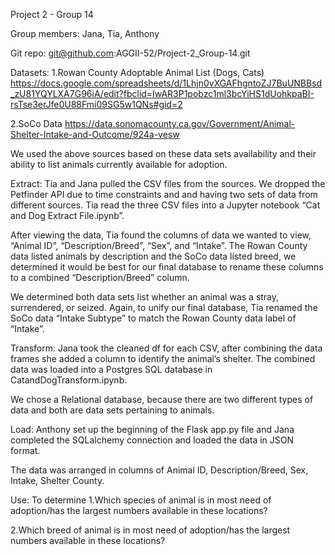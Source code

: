 Project 2 - Group 14

Group members: Jana, Tia, Anthony

Git repo: git@github.com:AGGII-52/Project-2_Group-14.git

Datasets: 
1.Rowan County Adoptable Animal List (Dogs, Cats) 
https://docs.google.com/spreadsheets/d/1Lhjn0vXGAFhgntoZJ7BuUNBBsd_zU81YQYLXA7G96iA/edit?fbclid=IwAR3P1pobzc1ml3bcYiHS1dUohkpaBI-rsTse3erJfe0U88Fmi09SG5w1QNs#gid=2

2.SoCo Data 
https://data.sonomacounty.ca.gov/Government/Animal-Shelter-Intake-and-Outcome/924a-vesw

We used the above sources based on these data sets availability and their ability to list animals currently available for adoption.

Extract:
Tia and Jana pulled the CSV files from the sources. We dropped the Petfinder API due to time constraints and and having two sets of data from different sources. Tia read the three CSV files into a Jupyter notebook “Cat and Dog Extract File.ipynb”. 

After viewing the data, Tia found the columns of data we wanted to view, “Animal ID”, “Description/Breed”, “Sex”, and “Intake”. The Rowan County data listed animals by description and the SoCo data listed breed, we determined it would be best for our final database to rename these columns to a combined “Description/Breed” column. 

We determined both data sets list whether an animal was a stray, surrendered, or seized. Again, to unify our final database, Tia renamed the SoCo data “Intake Subtype” to match the Rowan County data label of “Intake”.


Transform:
Jana took the cleaned df for each CSV, after combining the data frames she added a column to identify the animal’s shelter. The combined data was loaded into a Postgres SQL database in CatandDogTransform.ipynb.
                                                                                                                                                                                                               
We chose a Relational database, because there are two different types of data and both are data sets pertaining to animals.

Load:
Anthony set up the beginning of the Flask app.py file and Jana completed the SQLalchemy connection and loaded the data in JSON format.

The data was arranged in columns of Animal ID, Description/Breed, Sex, Intake, Shelter County.

Use: 
To determine 
1.Which species of animal is in most need of adoption/has the largest numbers available in these locations?

2.Which breed of animal is in most need of adoption/has the largest numbers available in these locations?

